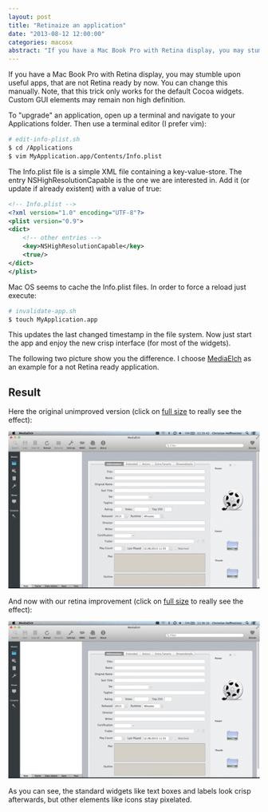 ```yaml
---
layout: post
title: "Retinaize an application"
date: "2013-08-12 12:00:00"
categories: macosx
abstract: "If you have a Mac Book Pro with Retina display, you may stumble upon useful apps, that are not Retina ready by now. You can change this manually. Note, that this trick only works for the default Cocoa widgets. Custom GUI elements may remain non high definition..."
---
```


If you have a Mac Book Pro with Retina display, you may stumble upon useful apps, that are not Retina ready by now. You can change this manually. Note, that this trick only works for the default Cocoa widgets. Custom GUI elements may remain non high definition.

To "upgrade" an application, open up a terminal and navigate to your Applications folder. Then use a terminal editor (I prefer vim):

```bash
# edit-info-plist.sh
$ cd /Applications
$ vim MyApplication.app/Contents/Info.plist
```

The Info.plist file is a simple XML file containing a key-value-store. The entry NSHighResolutionCapable is the one we are interested in. Add it (or update if already existent) with a value of true:

```xml
<!-- Info.plist -->
<?xml version="1.0" encoding="UTF-8"?>
<plist version="0.9">
<dict>
    <!-- other entries -->
    <key>NSHighResolutionCapable</key>
    <true/>
</dict>
</plist>
```

Mac OS seems to cache the Info.plist files. In order to force a reload just execute:

```bash
# invalidate-app.sh
$ touch MyApplication.app
```

This updates the last changed timestamp in the file system. Now just start the app and enjoy the new crisp interface (for most of the widgets).

The following two picture show you the difference. I choose [MediaElch](http://www.mediaelch.de/) as an example for a not Retina ready application.

## Result

Here the original unimproved version (click on [full size](/assets/images/mediaelch-original.png) to really see the effect):

![MediaElch original](/assets/images/mediaelch-original.png)

And now with our retina improvement (click on [full size](/assets/images/mediaelch-retinaized.png) to really see the effect):

![MediaElch retinaized](/assets/images/mediaelch-retinaized.png)

As you can see, the standard widgets like text boxes and labels look crisp afterwards, but other elements like icons stay pixelated.
